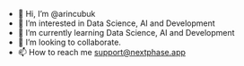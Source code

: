 - 👋 Hi, I’m @arincubuk
- 👀 I’m interested in Data Science, AI and Development
- 🌱 I’m currently learning Data Science, AI and Development
- 💞️ I’m looking to collaborate.
- 📫 How to reach me support@nextphase.app

<!---
arincubuk/arincubuk is a ✨ special ✨ repository because its `README.md` (this file) appears on your GitHub profile.
You can click the Preview link to take a look at your changes.
--->
